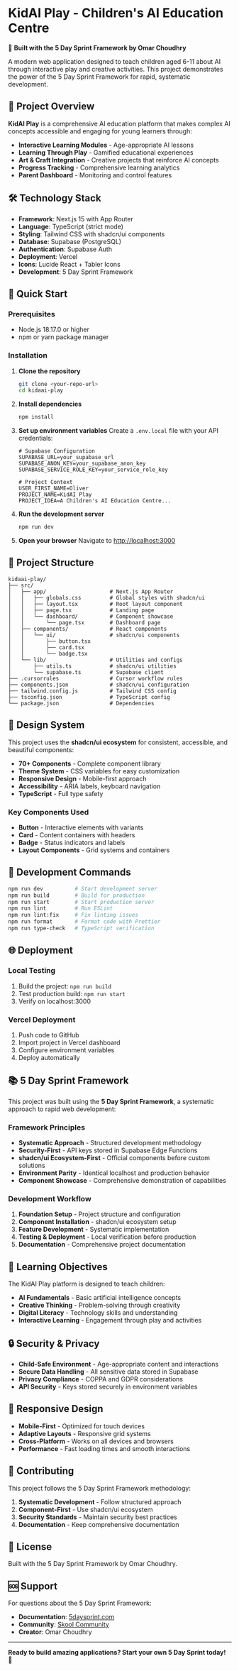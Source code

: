 # KidAI Play - Children's AI Education Centre

🚀 **Built with the 5 Day Sprint Framework by Omar Choudhry**

A modern web application designed to teach children aged 6-11 about AI through interactive play and creative activities. This project demonstrates the power of the 5 Day Sprint Framework for rapid, systematic development.

## 🎯 Project Overview

**KidAI Play** is a comprehensive AI education platform that makes complex AI concepts accessible and engaging for young learners through:

- **Interactive Learning Modules** - Age-appropriate AI lessons
- **Learning Through Play** - Gamified educational experiences
- **Art & Craft Integration** - Creative projects that reinforce AI concepts
- **Progress Tracking** - Comprehensive learning analytics
- **Parent Dashboard** - Monitoring and control features

## 🛠️ Technology Stack

- **Framework**: Next.js 15 with App Router
- **Language**: TypeScript (strict mode)
- **Styling**: Tailwind CSS with shadcn/ui components
- **Database**: Supabase (PostgreSQL)
- **Authentication**: Supabase Auth
- **Deployment**: Vercel
- **Icons**: Lucide React + Tabler Icons
- **Development**: 5 Day Sprint Framework

## 🚀 Quick Start

### Prerequisites

- Node.js 18.17.0 or higher
- npm or yarn package manager

### Installation

1. **Clone the repository**
   ```bash
   git clone <your-repo-url>
   cd kidaai-play
   ```

2. **Install dependencies**
   ```bash
   npm install
   ```

3. **Set up environment variables**
   Create a `.env.local` file with your API credentials:
   ```env
   # Supabase Configuration
   SUPABASE_URL=your_supabase_url
   SUPABASE_ANON_KEY=your_supabase_anon_key
   SUPABASE_SERVICE_ROLE_KEY=your_service_role_key
   
   # Project Context
   USER_FIRST_NAME=Oliver
   PROJECT_NAME=KidAI Play
   PROJECT_IDEA=A Children's AI Education Centre...
   ```

4. **Run the development server**
   ```bash
   npm run dev
   ```

5. **Open your browser**
   Navigate to [http://localhost:3000](http://localhost:3000)

## 📁 Project Structure

```
kidaai-play/
├── src/
│   ├── app/                    # Next.js App Router
│   │   ├── globals.css         # Global styles with shadcn/ui
│   │   ├── layout.tsx          # Root layout component
│   │   ├── page.tsx            # Landing page
│   │   └── dashboard/          # Component showcase
│   │       └── page.tsx        # Dashboard page
│   ├── components/             # React components
│   │   └── ui/                 # shadcn/ui components
│   │       ├── button.tsx
│   │       ├── card.tsx
│   │       └── badge.tsx
│   └── lib/                    # Utilities and configs
│       ├── utils.ts            # shadcn/ui utilities
│       └── supabase.ts         # Supabase client
├── .cursorrules                # Cursor workflow rules
├── components.json             # shadcn/ui configuration
├── tailwind.config.js          # Tailwind CSS config
├── tsconfig.json               # TypeScript config
└── package.json                # Dependencies
```

## 🎨 Design System

This project uses the **shadcn/ui ecosystem** for consistent, accessible, and beautiful components:

- **70+ Components** - Complete component library
- **Theme System** - CSS variables for easy customization
- **Responsive Design** - Mobile-first approach
- **Accessibility** - ARIA labels, keyboard navigation
- **TypeScript** - Full type safety

### Key Components Used

- **Button** - Interactive elements with variants
- **Card** - Content containers with headers
- **Badge** - Status indicators and labels
- **Layout Components** - Grid systems and containers

## 🔧 Development Commands

```bash
npm run dev          # Start development server
npm run build        # Build for production
npm run start        # Start production server
npm run lint         # Run ESLint
npm run lint:fix     # Fix linting issues
npm run format       # Format code with Prettier
npm run type-check   # TypeScript verification
```

## 🌐 Deployment

### Local Testing
1. Build the project: `npm run build`
2. Test production build: `npm run start`
3. Verify on localhost:3000

### Vercel Deployment
1. Push code to GitHub
2. Import project in Vercel dashboard
3. Configure environment variables
4. Deploy automatically

## 📚 5 Day Sprint Framework

This project was built using the **5 Day Sprint Framework**, a systematic approach to rapid web development:

### Framework Principles
- **Systematic Approach** - Structured development methodology
- **Security-First** - API keys stored in Supabase Edge Functions
- **shadcn/ui Ecosystem-First** - Official components before custom solutions
- **Environment Parity** - Identical localhost and production behavior
- **Component Showcase** - Comprehensive demonstration of capabilities

### Development Workflow
1. **Foundation Setup** - Project structure and configuration
2. **Component Installation** - shadcn/ui ecosystem setup
3. **Feature Development** - Systematic implementation
4. **Testing & Deployment** - Local verification before production
5. **Documentation** - Comprehensive project documentation

## 🎯 Learning Objectives

The KidAI Play platform is designed to teach children:

- **AI Fundamentals** - Basic artificial intelligence concepts
- **Creative Thinking** - Problem-solving through creativity
- **Digital Literacy** - Technology skills and understanding
- **Interactive Learning** - Engagement through play and activities

## 🔒 Security & Privacy

- **Child-Safe Environment** - Age-appropriate content and interactions
- **Secure Data Handling** - All sensitive data stored in Supabase
- **Privacy Compliance** - COPPA and GDPR considerations
- **API Security** - Keys stored securely in environment variables

## 📱 Responsive Design

- **Mobile-First** - Optimized for touch devices
- **Adaptive Layouts** - Responsive grid systems
- **Cross-Platform** - Works on all devices and browsers
- **Performance** - Fast loading times and smooth interactions

## 🤝 Contributing

This project follows the 5 Day Sprint Framework methodology:

1. **Systematic Development** - Follow structured approach
2. **Component-First** - Use shadcn/ui ecosystem
3. **Security Standards** - Maintain security best practices
4. **Documentation** - Keep comprehensive documentation

## 📄 License

Built with the 5 Day Sprint Framework by Omar Choudhry.

## 🆘 Support

For questions about the 5 Day Sprint Framework:
- **Documentation**: [5daysprint.com](https://5daysprint.com)
- **Community**: [Skool Community](https://www.skool.com/5-day-sprint/)
- **Creator**: Omar Choudhry

---

**Ready to build amazing applications? Start your own 5 Day Sprint today!** 🚀
